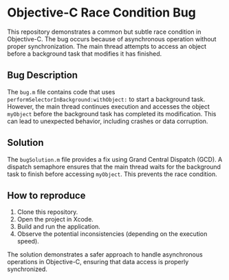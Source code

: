 # Objective-C Race Condition Bug

This repository demonstrates a common but subtle race condition in Objective-C. The bug occurs because of asynchronous operation without proper synchronization.  The main thread attempts to access an object before a background task that modifies it has finished. 

## Bug Description

The `bug.m` file contains code that uses `performSelectorInBackground:withObject:` to start a background task. However, the main thread continues execution and accesses the object `myObject` before the background task has completed its modification. This can lead to unexpected behavior, including crashes or data corruption.

## Solution

The `bugSolution.m` file provides a fix using Grand Central Dispatch (GCD). A dispatch semaphore ensures that the main thread waits for the background task to finish before accessing `myObject`. This prevents the race condition.

## How to reproduce

1. Clone this repository.
2. Open the project in Xcode.
3. Build and run the application. 
4. Observe the potential inconsistencies (depending on the execution speed). 

The solution demonstrates a safer approach to handle asynchronous operations in Objective-C, ensuring that data access is properly synchronized.